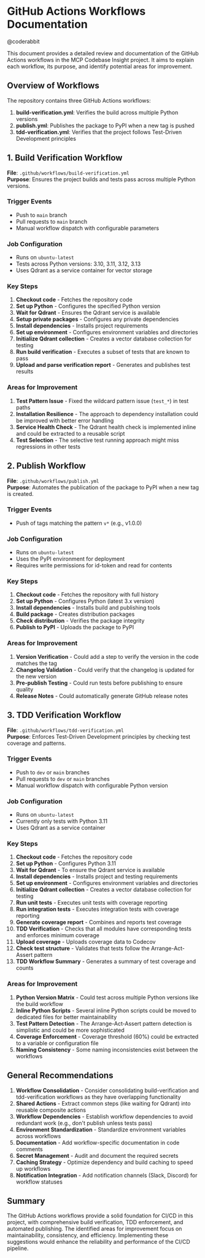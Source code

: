 # GitHub Actions Workflows Documentation

@coderabbit 

This document provides a detailed review and documentation of the GitHub Actions workflows in the MCP Codebase Insight project. It aims to explain each workflow, its purpose, and identify potential areas for improvement.

## Overview of Workflows

The repository contains three GitHub Actions workflows:

1. **build-verification.yml**: Verifies the build across multiple Python versions
2. **publish.yml**: Publishes the package to PyPI when a new tag is pushed
3. **tdd-verification.yml**: Verifies that the project follows Test-Driven Development principles

## 1. Build Verification Workflow

**File**: `.github/workflows/build-verification.yml`  
**Purpose**: Ensures the project builds and tests pass across multiple Python versions.

### Trigger Events
- Push to `main` branch
- Pull requests to `main` branch
- Manual workflow dispatch with configurable parameters

### Job Configuration
- Runs on `ubuntu-latest`
- Tests across Python versions: 3.10, 3.11, 3.12, 3.13
- Uses Qdrant as a service container for vector storage

### Key Steps
1. **Checkout code** - Fetches the repository code
2. **Set up Python** - Configures the specified Python version
3. **Wait for Qdrant** - Ensures the Qdrant service is available
4. **Setup private packages** - Configures any private dependencies
5. **Install dependencies** - Installs project requirements
6. **Set up environment** - Configures environment variables and directories
7. **Initialize Qdrant collection** - Creates a vector database collection for testing
8. **Run build verification** - Executes a subset of tests that are known to pass
9. **Upload and parse verification report** - Generates and publishes test results

### Areas for Improvement
1. **Test Pattern Issue** - Fixed the wildcard pattern issue (`test_*`) in test paths
2. **Installation Resilience** - The approach to dependency installation could be improved with better error handling
3. **Service Health Check** - The Qdrant health check is implemented inline and could be extracted to a reusable script
4. **Test Selection** - The selective test running approach might miss regressions in other tests

## 2. Publish Workflow

**File**: `.github/workflows/publish.yml`  
**Purpose**: Automates the publication of the package to PyPI when a new tag is created.

### Trigger Events
- Push of tags matching the pattern `v*` (e.g., v1.0.0)

### Job Configuration
- Runs on `ubuntu-latest`
- Uses the PyPI environment for deployment
- Requires write permissions for id-token and read for contents

### Key Steps
1. **Checkout code** - Fetches the repository with full history
2. **Set up Python** - Configures Python (latest 3.x version)
3. **Install dependencies** - Installs build and publishing tools
4. **Build package** - Creates distribution packages
5. **Check distribution** - Verifies the package integrity
6. **Publish to PyPI** - Uploads the package to PyPI

### Areas for Improvement
1. **Version Verification** - Could add a step to verify the version in the code matches the tag
2. **Changelog Validation** - Could verify that the changelog is updated for the new version
3. **Pre-publish Testing** - Could run tests before publishing to ensure quality
4. **Release Notes** - Could automatically generate GitHub release notes

## 3. TDD Verification Workflow

**File**: `.github/workflows/tdd-verification.yml`  
**Purpose**: Enforces Test-Driven Development principles by checking test coverage and patterns.

### Trigger Events
- Push to `dev` or `main` branches
- Pull requests to `dev` or `main` branches
- Manual workflow dispatch with configurable Python version

### Job Configuration
- Runs on `ubuntu-latest`
- Currently only tests with Python 3.11
- Uses Qdrant as a service container

### Key Steps
1. **Checkout code** - Fetches the repository code
2. **Set up Python** - Configures Python 3.11
3. **Wait for Qdrant** - To ensure the Qdrant service is available
4. **Install dependencies** - Installs project and testing requirements
5. **Set up environment** - Configures environment variables and directories
6. **Initialize Qdrant collection** - Creates a vector database collection for testing
7. **Run unit tests** - Executes unit tests with coverage reporting
8. **Run integration tests** - Executes integration tests with coverage reporting
9. **Generate coverage report** - Combines and reports test coverage
10. **TDD Verification** - Checks that all modules have corresponding tests and enforces minimum coverage
11. **Upload coverage** - Uploads coverage data to Codecov
12. **Check test structure** - Validates that tests follow the Arrange-Act-Assert pattern
13. **TDD Workflow Summary** - Generates a summary of test coverage and counts

### Areas for Improvement
1. **Python Version Matrix** - Could test across multiple Python versions like the build workflow
2. **Inline Python Scripts** - Several inline Python scripts could be moved to dedicated files for better maintainability
3. **Test Pattern Detection** - The Arrange-Act-Assert pattern detection is simplistic and could be more sophisticated
4. **Coverage Enforcement** - Coverage threshold (60%) could be extracted to a variable or configuration file
5. **Naming Consistency** - Some naming inconsistencies exist between the workflows

## General Recommendations

1. **Workflow Consolidation** - Consider consolidating build-verification and tdd-verification workflows as they have overlapping functionality
2. **Shared Actions** - Extract common steps (like waiting for Qdrant) into reusable composite actions
3. **Workflow Dependencies** - Establish workflow dependencies to avoid redundant work (e.g., don't publish unless tests pass)
4. **Environment Standardization** - Standardize environment variables across workflows
5. **Documentation** - Add workflow-specific documentation in code comments
6. **Secret Management** - Audit and document the required secrets
7. **Caching Strategy** - Optimize dependency and build caching to speed up workflows
8. **Notification Integration** - Add notification channels (Slack, Discord) for workflow statuses

## Summary

The GitHub Actions workflows provide a solid foundation for CI/CD in this project, with comprehensive build verification, TDD enforcement, and automated publishing. The identified areas for improvement focus on maintainability, consistency, and efficiency. Implementing these suggestions would enhance the reliability and performance of the CI/CD pipeline. 